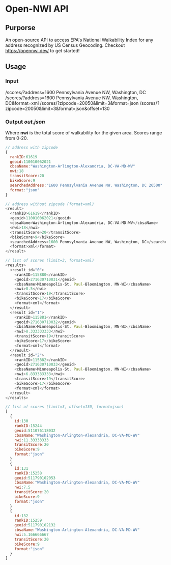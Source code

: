 # Open-NWI API

## Purporse
An open-source API to access EPA's National Walkability Index for any address recognized by US Census Geocoding. Checkout https://opennwi.dev/ to get started!
## Usage
### Input
/scores/?address=1600 Pennsylvania Avenue NW, Washington, DC
/scores/?address=1600 Pennsylvania Avenue NW, Washington, DC&format=xml
/scores/?zipcode=20050&limit=3&format=json
/scores/?zipcode=20050&limit=3&format=json&offset=130

### Output *out.json*
Where **nwi** is the total score of walkability for the given area. Scores range from 0-20.
```js
// address with zipcode
{
  rankID:61619
  geoid:110010062021
  cbsaName:"Washington-Arlington-Alexandria, DC-VA-MD-WV"
  nwi:18
  transitScore:20
  bikeScore:9
  searchedAddress:"1600 Pennsylvania Avenue NW, Washington, DC 20500"
  format:"json"
}

// address without zipcode (format=xml)
<result>
  <rankID>61619</rankID>
  <geoid>110010062021</geoid>
  <cbsaName>Washington-Arlington-Alexandria, DC-VA-MD-WV</cbsaName>
  <nwi>18</nwi>
  <transitScore>20</transitScore>
  <bikeScore>9</bikeScore>
  <searchedAddress>1600 Pennsylvania Avenue NW, Washington, DC</searchedAddress>
  <format>xml</format>
</result>

// list of scores (limit=3, format=xml)
<results>
  <result id="0">
    <rankID>115880</rankID>
    <geoid>271630710031</geoid>
    <cbsaName>Minneapolis-St. Paul-Bloomington, MN-WI</cbsaName>
    <nwi>8.5</nwi>
    <transitScore>19</transitScore>
    <bikeScore>17</bikeScore>
    <format>xml</format>
  </result>
  <result id="1">
    <rankID>115881</rankID>
    <geoid>271630710032</geoid>
    <cbsaName>Minneapolis-St. Paul-Bloomington, MN-WI</cbsaName>
    <nwi>8.333333333</nwi>
    <transitScore>19</transitScore>
    <bikeScore>17</bikeScore>
    <format>xml</format>
  </result>
  <result id="2">
    <rankID>115882</rankID>
    <geoid>271630710033</geoid>
    <cbsaName>Minneapolis-St. Paul-Bloomington, MN-WI</cbsaName>
    <nwi>6.833333333</nwi>
    <transitScore>19</transitScore>
    <bikeScore>17</bikeScore>
    <format>xml</format>
  </result>
</results>

// list of scores (limit=3, offset=130, format=json)
[
  {
    id:130
    rankID:15244
    geoid:511076118032
    cbsaName:"Washington-Arlington-Alexandria, DC-VA-MD-WV"
    nwi:11.33333333
    transitScore:20
    bikeScore:9
    format:"json"
  }
  {
    id:131
    rankID:15258
    geoid:511790102053
    cbsaName:"Washington-Arlington-Alexandria, DC-VA-MD-WV"
    nwi:7.5
    transitScore:20
    bikeScore:9
    format:"json"
  }
  {
    id:132
    rankID:15259
    geoid:511790102132
    cbsaName:"Washington-Arlington-Alexandria, DC-VA-MD-WV"
    nwi:5.166666667
    transitScore:20
    bikeScore:9
    format:"json"
  }
]
